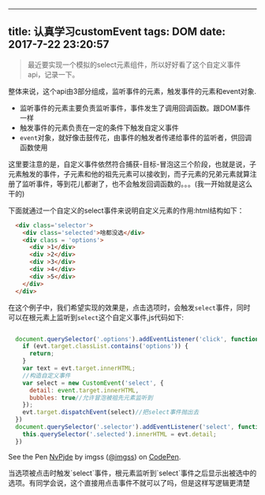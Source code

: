 
---
title: 认真学习customEvent
tags: DOM
date: 2017-7-22 23:20:57
---
> 最近要实现一个模拟的select元素组件，所以好好看了这个自定义事件api，记录一下。

整体来说，这个api由3部分组成，监听事件的元素，触发事件的元素和event对象.

* 监听事件的元素主要负责监听事件，事件发生了调用回调函数。跟DOM事件一样
* 触发事件的元素负责在一定的条件下触发自定义事件
* `event`对象，就好像击鼓传花，由事件的触发者传递给事件的监听者，供回调函数使用

这里要注意的是，自定义事件依然符合捕获-目标-冒泡这三个阶段，也就是说，子元素触发的事件，子元素和他的祖先元素可以接收到，而子元素的兄弟元素就算注册了监听事件，等到花儿都谢了，也不会触发回调函数的。。。(我一开始就是这么干的)

下面就通过一个自定义的select事件来说明自定义元素的作用:html结构如下：

```html
  <div class='selector'>
    <div class='selected'>啥都没选</div>
    <div class = 'options'>
      <div >1</div>
      <div >2</div>
      <div >3</div>
      <div >4</div>
      <div >5</div>
    </div>
  </div>
```

在这个例子中，我们希望实现的效果是，点击选项时，会触发`select`事件，同时可以在根元素上监听到`select`这个自定义事件,js代码如下:

```js

  document.querySelector('.options').addEventListener('click', function (evt) {
    if (evt.target.classList.contains('options')) {
      return;
    }
    var text = evt.target.innerHTML;
    //构造自定义事件
    var select = new CustomEvent('select', {
      detail: event.target.innerHTML,
      bubbles: true//允许冒泡被祖先元素监听到
    });
    evt.target.dispatchEvent(select)//把select事件抛出去
  })
  document.querySelector('.selector').addEventListener('select', function (evt){ 
    this.querySelector('.selected').innerHTML = evt.detail;
  })


```
<p data-height="300" data-theme-id="27057" data-slug-hash="NvPjde" data-default-tab="js,result" data-user="imgss" data-embed-version="2" data-pen-title="NvPjde" class="codepen">See the Pen <a href="https://codepen.io/imgss/pen/NvPjde/">NvPjde</a> by imgss (<a href="https://codepen.io/imgss">@imgss</a>) on <a href="https://codepen.io">CodePen</a>.</p>
<script async src="https://production-assets.codepen.io/assets/embed/ei.js"></script>
当选项被点击时触发`select`事件，根元素监听到`select`事件之后显示出被选中的选项。有同学会说，这个直接用点击事件不就可以了吗，但是这样写逻辑更清楚